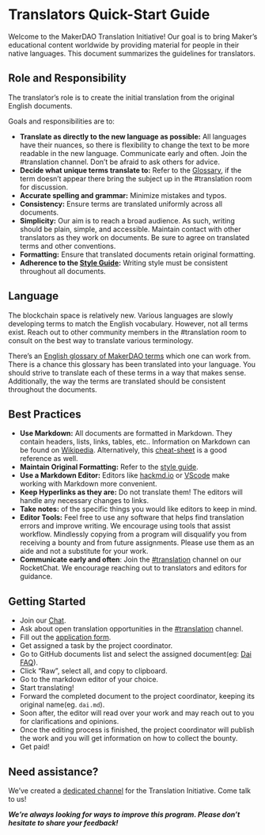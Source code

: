 # Translators Quick-Start Guide

Welcome to the MakerDAO Translation Initiative! Our goal is to bring Maker’s educational content worldwide by providing material for people in their native languages. This document summarizes the guidelines for translators.

## Role and Responsibility

The translator’s role is to create the initial translation from the original English documents.

Goals and responsibilities are to:

- **Translate as directly to the new language as possible:** All languages have their nuances, so there is flexibility to change the text to be more readable in the new language. Communicate early and often. Join the #translation channel. Don’t be afraid to ask others for advice. 
- **Decide what unique terms translate to:** Refer to the [Glossary](https://community-development.makerdao.com/faqs/glossary), if the term doesn’t appear there bring the subject up in the #translation room for discussion.
- **Accurate spelling and grammar:** Minimize mistakes and typos.
- **Consistency:** Ensure terms are translated uniformly across all documents.
- **Simplicity:** Our aim is to reach a broad audience. As such, writing should be plain, simple, and accessible. Maintain contact with other translators as they work on documents. Be sure to agree on translated terms and other conventions.
- **Formatting:** Ensure that translated documents retain original formatting.
- **Adherence to the [Style Guide](https://github.com/makerdao/community/blob/master/contributing/style-guide.md):** Writing style must be consistent throughout all documents.

## Language

The blockchain space is relatively new. Various languages are slowly developing terms to match the English vocabulary. However, not all terms exist. Reach out to other community members in the #translation room to consult on the best way to translate various terminology.

There’s an [English glossary of MakerDAO terms](https://community-development.makerdao.com/faqs/glossary) which one can work from. There is a chance this glossary has been translated into your language. You should strive to translate each of these terms in a way that makes sense. Additionally, the way the terms are translated should be consistent throughout the documents.

## Best Practices

- **Use Markdown:** All documents are formatted in Markdown. They contain headers, lists, links, tables, etc.. Information on Markdown can be found on [Wikipedia](https://en.wikipedia.org/wiki/Markdown). Alternatively, this [cheat-sheet](https://github.com/adam-p/markdown-here/wiki/Markdown-Cheatsheet) is a good reference as well.
- **Maintain Original Formatting:** Refer to the [style guide](https://github.com/makerdao/community/blob/master/contributing/style-guide.md).
- **Use a Markdown Editor:** Editors like [hackmd.io](https://hackmd.io/) or [VScode](https://code.visualstudio.com/) make working with Markdown more convenient.
- **Keep Hyperlinks as they are:** Do not translate them! The editors will handle any necessary changes to links.
- **Take notes:** of the specific things you would like editors to keep in mind.
- **Editor Tools:** Feel free to use any software that helps find translation errors and improve writing. We encourage using tools that assist workflow. Mindlessly copying from a program will disqualify you from receiving a bounty and from future assignments. Please use them as an aide and not a substitute for your work.
- **Communicate early and often**: Join the [#translation](https://chat.makerdao.com/channel/translation) channel on our RocketChat. We encourage reaching out to translators and editors for guidance.

## Getting Started

- Join our [Chat](https://chat.makerdao.com).
- Ask about open translation opportunities in the [#translation](https://chat.makerdao.com/channel/translation) channel.
- Fill out the [application form](https://airtable.com/shr415iT3e8S8nuzS).
- Get assigned a task by the project coordinator.
- Go to GitHub documents list and select the assigned document(eg: [Dai FAQ](https://github.com/makerdao/community/blob/master/faqs/dai.md)).
- Click “Raw”, select all, and copy to clipboard.
- Go to the markdown editor of your choice.
- Start translating!
- Forward the completed document to the project coordinator, keeping its original name(eg. `dai.md`).
- Soon after, the editor will read over your work and may reach out to you for clarifications and opinions.
- Once the editing process is finished, the project coordinator will publish the work and you will get information on how to collect the bounty.
- Get paid!

## Need assistance?

We’ve created a [dedicated channel](https://chat.makerdao.com/channel/translation) for the Translation Initiative. Come talk to us!

**_We’re always looking for ways to improve this program.
Please don’t hesitate to share your feedback!_**
